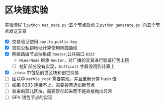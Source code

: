 # 区块链实验
实验流程
1.`python net_node.py` :五个节点启动
2.`python generate.py` :向五个节点发送交易

- [x] 交易验证使用 `pay-to-public-key`
- [x] 钱包公私钥地址计算使用椭圆曲线
- [x] 网络路由节点抽象成 `Router`,公共端口 `8333`
  - `MinerNode` 继承 `Router`，对广播的交易进行验证打包上链
  - [ ] 挖矿部分没有实现，`Difficult` 字段没用到计算上
- [x] `./data` 中包括创世区块和创世交易
- [ ] 区块中 `merkle_root` 需要实现，并且重新计算 hash 值
- [ ] 如果 8333 连接不上，需要投票选出新节点
- [ ] 新来的孤儿区块，需要暂存起来而不是直接抛出异常
- [ ] SPV 钱包节点的实现
